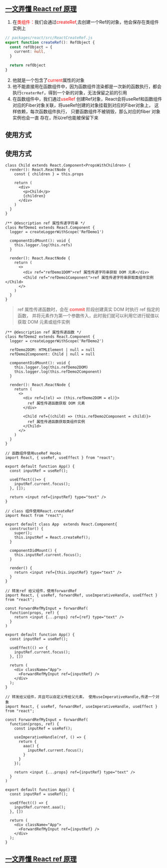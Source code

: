 ## [一文弄懂 React ref 原理](https://mp.weixin.qq.com/s/SjNhubRxlPbPqpzqI7ZGmA)
1. 在<font color=red>类组件：</font>我们会通过<font color=red>createRef</font>,去创建一个Ref的对象，他会保存在类组件实例上
```ts
// packages/react/src/ReactCreateRef.js
export function createRef(): RefObject {
  const refObject = {
    current: null,
  }

  return refObject
}
```
2. 他就是一个包含了<font color=red>current</font>属性的对象
3. 他不能直接用在函数组件中，因为函数组件渲染都是一次新的函数执行，都会执行`createrRef`，得到一个新的对象，无法保留之前的引用
4. 在函数组件中，我们通过<font color=red>useRef</font> 创建Ref对象，React会将useRef和函数组件对应的Fiber对象关联，将useRef创建的对象挂载到对应的Fiber对象上， 这样依赖，每次函数组件执行， 只要函数组件不被销毁，那么对应的fiber 对象实例也会一直 存在，所以ref也能被保留下来

## 使用方式

## 使用方式
```tsx (string ref,官方废弃)
class Child extends React.Component<PropsWithChildren> {
  render(): React.ReactNode {
    const { children } = this.props

    return (
      <div>
        <p>Child</p>
        {children}
      </div>
    )
  }
}

/** @description ref 属性传递字符串 */
class RefDemo1 extends React.Component {
  logger = createLoggerWithScope('RefDemo1')

  componentDidMount(): void {
    this.logger.log(this.refs)
  }

  render(): React.ReactNode {
    return (
      <>
        <div ref="refDemo1DOM">ref 属性传递字符串获取 DOM 元素</div>
        <Child ref="refDemo1Component">ref 属性传递字符串获取类组件实例</Child>
      </>
    )
  }
}
```
> ref 属性传递函数时，会在 <font color=red>commit</font> 阶段创建真实 DOM 时执行 ref 指定的函数，
> 并将元素作为第一个参数传入，此时我们就可以利用它进行赋值以获取 DOM 元素或组件实例
```tsx ( callback ref)
/** @description ref 属性传递函数 */
class RefDemo2 extends React.Component {
  logger = createLoggerWithScope('RefDemo2')

  refDemo2DOM: HTMLElement | null = null
  refDemo2Component: Child | null = null

  componentDidMount(): void {
    this.logger.log(this.refDemo2DOM)
    this.logger.log(this.refDemo2Component)
  }

  render(): React.ReactNode {
    return (
      <>
        <div ref={(el) => (this.refDemo2DOM = el)}>
          ref 属性传递函数获取 DOM 元素
        </div>

        <Child ref={(child) => (this.refDemo2Component = child)}>
          ref 属性传递函数获取类组件实例
        </Child>
      </>
    )
  }
}
```


```tsx
// 函数组件使用useRef Hooks
import React, { useRef, useEffect } from "react";

export default function App() {
  const inputRef = useRef();

  useEffect(()=> {
    inputRef.current.focus();
  }, []);

  return <input ref={inputRef} type="text" />
}
```
```tsx
// class 组件使用React.createRef
import React from "react";

export default class App  extends React.Component{
  constructor() {
    super();
    this.inputRef = React.createRef();
  }

  componentDidMount() {
    this.inputRef.current.focus();
  }

  render() {
    return <input ref={this.inputRef} type="text" />
  }
}
```
```tsx
// 转发ref 给父组件，使用forwardRef
import React, { useRef, forwardRef, useImperativeHandle, useEffect } from "react";

const ForwardRefMyInput = forwardRef(
  function(props, ref) {
    return <input {...props} ref={ref} type="text" />
  }
)

export default function App() {
  const inputRef = useRef();

  useEffect(() => {
    inputRef.current.focus();
  }, [])

  return (
    <div className="App">
      <ForwardRefMyInput ref={inputRef} />
    </div>
  );
}
```

```tsx
// 转发给父组件，并且可以自定义传给父元素， 使用useImperativeHandle,传递一个对象
import React, { useRef, forwardRef, useImperativeHandle, useEffect } from "react";

const ForwardRefMyInput = forwardRef(
  function(props, ref) {
    const inputRef = useRef();

    useImperativeHandle(ref, () => {
      return {
        aaa() {
          inputRef.current.focus();
        }
      }
    });

    return <input {...props} ref={inputRef} type="text" />
  }
)

export default function App() {
  const inputRef = useRef();

  useEffect(() => {
    inputRef.current.aaa();
  }, [])

  return (
    <div className="App">
      <ForwardRefMyInput ref={inputRef} />
    </div>
  );
}
```
## [一文弄懂 React ref 原理](https://mp.weixin.qq.com/s/SjNhubRxlPbPqpzqI7ZGmA)